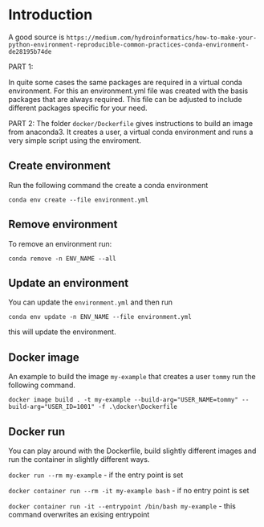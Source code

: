 # Introduction

A good source is `https://medium.com/hydroinformatics/how-to-make-your-python-environment-reproducible-common-practices-conda-environment-de28195b74de`

PART 1:

In quite some cases the same packages are required in a virtual conda environment. For this an environment.yml file was created with the basis packages that are always required. This file can be adjusted to include different packages specific for your need.

PART 2:
The folder `docker/Dockerfile` gives instructions to build an image from anaconda3. It creates a user, a virtual conda environment and runs a very simple script using the enviroment. 

## Create environment

Run the following command the create a conda environment

`conda env create --file environment.yml`

## Remove environment

To remove an environment run:

`conda remove -n ENV_NAME --all`

## Update an environment

You can update the `environment.yml` and then run

`conda env update -n ENV_NAME --file environment.yml`

this will update the environment.

## Docker image

An example to build the image `my-example` that creates a user `tommy` run the following command.

`docker image build . -t my-example --build-arg="USER_NAME=tommy" --build-arg="USER_ID=1001" -f .\docker\Dockerfile`

## Docker run

You can play around with the Dockerfile, build slightly different images and run the container in slightly different ways. 

`docker run --rm my-example` - if the entry point is set

`docker container run --rm -it my-example bash` - if no entry point is set

`docker container run -it --entrypoint /bin/bash my-example`  - this command overwrites an exising entrypoint
